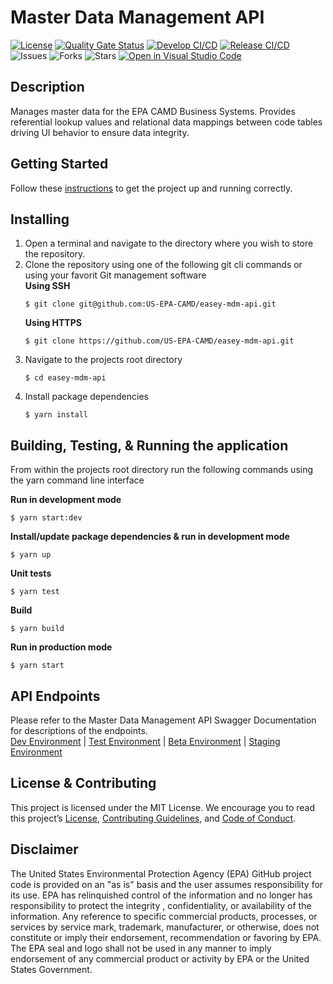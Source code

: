 # Master Data Management API

[![License](https://img.shields.io/github/license/US-EPA-CAMD/easey-mdm-api)](https://github.com/US-EPA-CAMD/easey-mdm-api/blob/develop/LICENSE)
[![Quality Gate Status](https://sonarcloud.io/api/project_badges/measure?project=US-EPA-CAMD_easey-mdm-api&metric=alert_status)](https://sonarcloud.io/dashboard?id=US-EPA-CAMD_easey-mdm-api)
[![Develop CI/CD](https://github.com/US-EPA-CAMD/easey-mdm-api/workflows/Develop%20Branch%20Workflow/badge.svg)](https://github.com/US-EPA-CAMD/easey-mdm-api/actions)
[![Release CI/CD](https://github.com/US-EPA-CAMD/easey-mdm-api/workflows/Release%20Branch%20Workflow/badge.svg)](https://github.com/US-EPA-CAMD/easey-mdm-api/actions)
![Issues](https://img.shields.io/github/issues/US-EPA-CAMD/easey-mdm-api)
![Forks](https://img.shields.io/github/forks/US-EPA-CAMD/easey-mdm-api)
![Stars](https://img.shields.io/github/stars/US-EPA-CAMD/easey-mdm-api)
[![Open in Visual Studio Code](https://open.vscode.dev/badges/open-in-vscode.svg)](https://open.vscode.dev/US-EPA-CAMD/easey-mdm-api)

## Description
Manages master data for the EPA CAMD Business Systems. Provides referential lookup values and relational data mappings between code tables driving UI behavior to ensure data integrity.
​
## Getting Started
Follow these [instructions](https://github.com/US-EPA-CAMD/devops/blob/master/GETTING-STARTED.md) to get the project up and running correctly.

## Installing
1. Open a terminal and navigate to the directory where you wish to store the repository.
2. Clone the repository using one of the following git cli commands or using your favorit Git management software<br>
    **Using SSH**
    ```
    $ git clone git@github.com:US-EPA-CAMD/easey-mdm-api.git
    ```
    **Using HTTPS**
    ```
    $ git clone https://github.com/US-EPA-CAMD/easey-mdm-api.git
    ```
3. Navigate to the projects root directory
    ```
    $ cd easey-mdm-api
    ```
4. Install package dependencies
    ```
    $ yarn install
    ```

## Building, Testing, & Running the application
From within the projects root directory run the following commands using the yarn command line interface

**Run in development mode**
```
$ yarn start:dev
```

**Install/update package dependencies & run in development mode**
```
$ yarn up
```

**Unit tests**
```
$ yarn test
```

**Build**
```
$ yarn build
```

**Run in production mode**
```
$ yarn start
```

## API Endpoints
Please refer to the Master Data Management API Swagger Documentation for descriptions of the endpoints.<br>
[Dev Environment](https://api.epa.gov/easey/dev/master-data-mgmt/swagger/) | [Test Environment](https://api.epa.gov/easey/test/master-data-mgmt/swagger/) | [Beta Environment](https://api.epa.gov/easey/beta/master-data-mgmt/swagger/) | [Staging Environment](https://api.epa.gov/easey/staging/master-data-mgmt/swagger/)

## License & Contributing
This project is licensed under the MIT License. We encourage you to read this project’s [License](LICENSE), [Contributing Guidelines](CONTRIBUTING.md), and [Code of Conduct](CODE-OF-CONDUCT.md).

## Disclaimer
The United States Environmental Protection Agency (EPA) GitHub project code is provided on an "as is" basis and the user assumes responsibility for its use. EPA has relinquished control of the information and no longer has responsibility to protect the integrity , confidentiality, or availability of the information. Any reference to specific commercial products, processes, or services by service mark, trademark, manufacturer, or otherwise, does not constitute or imply their endorsement, recommendation or favoring by EPA. The EPA seal and logo shall not be used in any manner to imply endorsement of any commercial product or activity by EPA or the United States Government.
